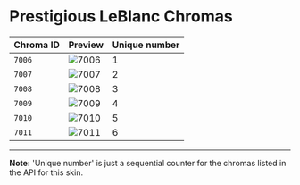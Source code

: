 # Prestigious LeBlanc Chromas

| Chroma ID | Preview | Unique number |
|---|---|---|
| `7006` | ![7006](https://raw.communitydragon.org/latest/plugins/rcp-be-lol-game-data/global/default/v1/champion-chroma-images/7/7006.png) | 1 |
| `7007` | ![7007](https://raw.communitydragon.org/latest/plugins/rcp-be-lol-game-data/global/default/v1/champion-chroma-images/7/7007.png) | 2 |
| `7008` | ![7008](https://raw.communitydragon.org/latest/plugins/rcp-be-lol-game-data/global/default/v1/champion-chroma-images/7/7008.png) | 3 |
| `7009` | ![7009](https://raw.communitydragon.org/latest/plugins/rcp-be-lol-game-data/global/default/v1/champion-chroma-images/7/7009.png) | 4 |
| `7010` | ![7010](https://raw.communitydragon.org/latest/plugins/rcp-be-lol-game-data/global/default/v1/champion-chroma-images/7/7010.png) | 5 |
| `7011` | ![7011](https://raw.communitydragon.org/latest/plugins/rcp-be-lol-game-data/global/default/v1/champion-chroma-images/7/7011.png) | 6 |

---

**Note:** 'Unique number' is just a sequential counter for the chromas listed in the API for this skin.